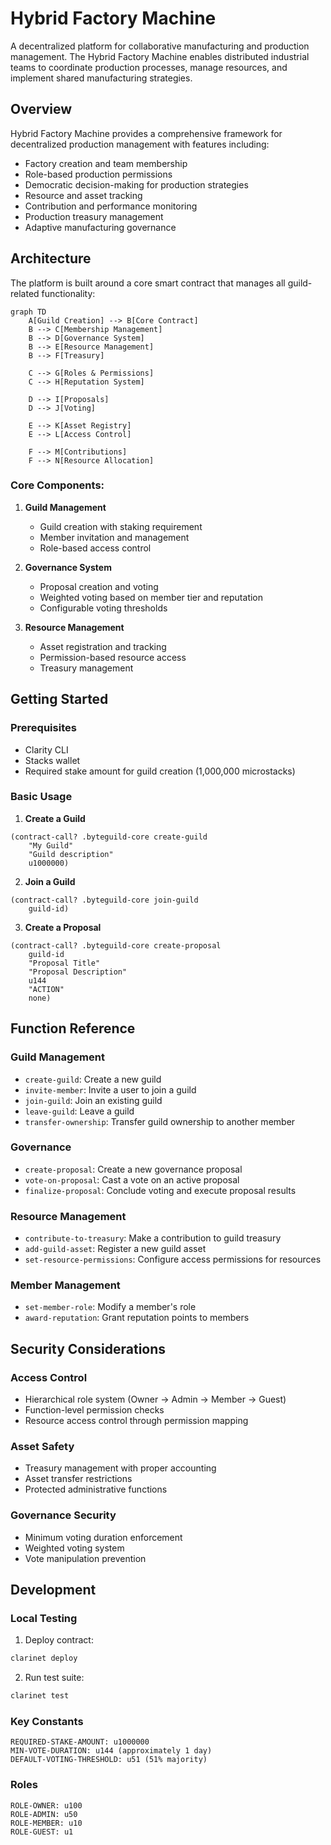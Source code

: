 # Hybrid Factory Machine

A decentralized platform for collaborative manufacturing and production management. The Hybrid Factory Machine enables distributed industrial teams to coordinate production processes, manage resources, and implement shared manufacturing strategies.

## Overview

Hybrid Factory Machine provides a comprehensive framework for decentralized production management with features including:

- Factory creation and team membership
- Role-based production permissions
- Democratic decision-making for production strategies
- Resource and asset tracking
- Contribution and performance monitoring
- Production treasury management
- Adaptive manufacturing governance

## Architecture

The platform is built around a core smart contract that manages all guild-related functionality:

```mermaid
graph TD
    A[Guild Creation] --> B[Core Contract]
    B --> C[Membership Management]
    B --> D[Governance System]
    B --> E[Resource Management]
    B --> F[Treasury]
    
    C --> G[Roles & Permissions]
    C --> H[Reputation System]
    
    D --> I[Proposals]
    D --> J[Voting]
    
    E --> K[Asset Registry]
    E --> L[Access Control]
    
    F --> M[Contributions]
    F --> N[Resource Allocation]
```

### Core Components:

1. **Guild Management**
   - Guild creation with staking requirement
   - Member invitation and management
   - Role-based access control

2. **Governance System**
   - Proposal creation and voting
   - Weighted voting based on member tier and reputation
   - Configurable voting thresholds

3. **Resource Management**
   - Asset registration and tracking
   - Permission-based resource access
   - Treasury management

## Getting Started

### Prerequisites

- Clarity CLI
- Stacks wallet
- Required stake amount for guild creation (1,000,000 microstacks)

### Basic Usage

1. **Create a Guild**
```clarity
(contract-call? .byteguild-core create-guild 
    "My Guild" 
    "Guild description" 
    u1000000)
```

2. **Join a Guild**
```clarity
(contract-call? .byteguild-core join-guild 
    guild-id)
```

3. **Create a Proposal**
```clarity
(contract-call? .byteguild-core create-proposal
    guild-id
    "Proposal Title"
    "Proposal Description"
    u144
    "ACTION"
    none)
```

## Function Reference

### Guild Management

- `create-guild`: Create a new guild
- `invite-member`: Invite a user to join a guild
- `join-guild`: Join an existing guild
- `leave-guild`: Leave a guild
- `transfer-ownership`: Transfer guild ownership to another member

### Governance

- `create-proposal`: Create a new governance proposal
- `vote-on-proposal`: Cast a vote on an active proposal
- `finalize-proposal`: Conclude voting and execute proposal results

### Resource Management

- `contribute-to-treasury`: Make a contribution to guild treasury
- `add-guild-asset`: Register a new guild asset
- `set-resource-permissions`: Configure access permissions for resources

### Member Management

- `set-member-role`: Modify a member's role
- `award-reputation`: Grant reputation points to members

## Security Considerations

### Access Control
- Hierarchical role system (Owner → Admin → Member → Guest)
- Function-level permission checks
- Resource access control through permission mapping

### Asset Safety
- Treasury management with proper accounting
- Asset transfer restrictions
- Protected administrative functions

### Governance Security
- Minimum voting duration enforcement
- Weighted voting system
- Vote manipulation prevention

## Development

### Local Testing

1. Deploy contract:
```bash
clarinet deploy
```

2. Run test suite:
```bash
clarinet test
```

### Key Constants

```clarity
REQUIRED-STAKE-AMOUNT: u1000000
MIN-VOTE-DURATION: u144 (approximately 1 day)
DEFAULT-VOTING-THRESHOLD: u51 (51% majority)
```

### Roles

```clarity
ROLE-OWNER: u100
ROLE-ADMIN: u50
ROLE-MEMBER: u10
ROLE-GUEST: u1
```